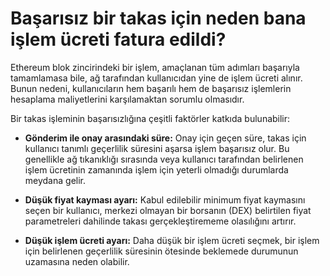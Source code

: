 # Başarısız bir takas için neden bana işlem ücreti fatura edildi?

Ethereum blok zincirindeki bir işlem, amaçlanan tüm adımları başarıyla tamamlamasa bile, ağ tarafından kullanıcıdan yine de işlem ücreti alınır. Bunun nedeni, kullanıcıların hem başarılı hem de başarısız işlemlerin hesaplama maliyetlerini karşılamaktan sorumlu olmasıdır.

Bir takas işleminin başarısızlığına çeşitli faktörler katkıda bulunabilir:

- **Gönderim ile onay arasındaki süre:** Onay için geçen süre, takas için kullanıcı tanımlı geçerlilik süresini aşarsa işlem başarısız olur. Bu genellikle ağ tıkanıklığı sırasında veya kullanıcı tarafından belirlenen işlem ücretinin zamanında işlem için yeterli olmadığı durumlarda meydana gelir.

- **Düşük fiyat kayması ayarı:** Kabul edilebilir minimum fiyat kaymasını seçen bir kullanıcı, merkezi olmayan bir borsanın (DEX) belirtilen fiyat parametreleri dahilinde takası gerçekleştirememe olasılığını artırır.

- **Düşük işlem ücreti ayarı:** Daha düşük bir işlem ücreti seçmek, bir işlem için belirlenen geçerlilik süresinin ötesinde beklemede durumunun uzamasına neden olabilir.